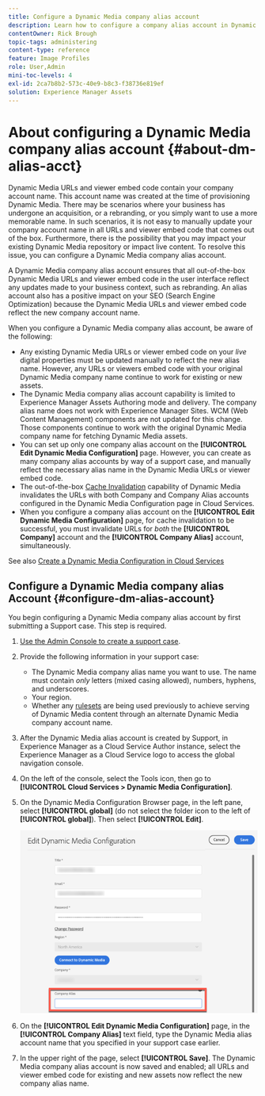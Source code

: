 ```yaml
---
title: Configure a Dynamic Media company alias account
description: Learn how to configure a company alias account in Dynamic Media.
contentOwner: Rick Brough
topic-tags: administering
content-type: reference
feature: Image Profiles
role: User,Admin
mini-toc-levels: 4
exl-id: 2ca7b8b2-573c-40e9-b8c3-f38736e819ef
solution: Experience Manager Assets
---
```

<!-- hide: yes
hidefromtoc: yes -->

# About configuring a Dynamic Media company alias account {#about-dm-alias-acct}

Dynamic Media URLs and viewer embed code contain your company account name. This account name was created at the time of provisioning Dynamic Media. There may be scenarios where your business has undergone an acquisition, or a rebranding, or you simply want to use a more memorable name. In such scenarios, it is not easy to manually update your company account name in all URLs and viewer embed code that comes out of the box. Furthermore, there is the possibility that you may impact your existing Dynamic Media repository or impact live content. To resolve this issue, you can configure a Dynamic Media company alias account.

A Dynamic Media company alias account ensures that all out-of-the-box Dynamic Media URLs and viewer embed code in the user interface reflect any updates made to your business context, such as rebranding. An alias account also has a positive impact on your SEO (Search Engine Optimization) because the Dynamic Media URLs and viewer embed code reflect the new company account name.

When you configure a Dynamic Media company alias account, be aware of the following:

* Any existing Dynamic Media URLs or viewer embed code on your *live* digital properties must be updated manually to reflect the new alias name. However, any URLs or viewers embed code with your original Dynamic Media company name continue to work for existing or new assets.
* The Dynamic Media company alias account capability is limited to Experience Manager Assets Authoring mode and delivery. The company alias name does not work with Experience Manager Sites. WCM (Web Content Management) components are not updated for this change. Those components continue to work with the original Dynamic Media company name for fetching Dynamic Media assets.
* You can set up only one company alias account on the **[!UICONTROL Edit Dynamic Media Configuration]** page. However, you can create as many company alias accounts by way of a support case, and manually reflect the necessary alias name in the Dynamic Media URLs or viewer embed code.
* The out-of-the-box [Cache Invalidation](/help/assets/invalidate-cdn-cache-dynamic-media.md) capability of Dynamic Media invalidates the URLs with both Company and Company Alias accounts configured in the Dynamic Media Configuration page in Cloud Services.
* When you configure a company alias account on the **[!UICONTROL Edit Dynamic Media Configuration]** page, for cache invalidation to be successful, you must invalidate URLs for *both* the **[!UICONTROL Company]** account and the **[!UICONTROL Company Alias]** account, simultaneously.

See also [Create a Dynamic Media Configuration in Cloud Services](/help/assets/config-dms7.md#configuring-dynamic-media-cloud-services)

## Configure a Dynamic Media company alias Account {#configure-dm-alias-account}

You begin configuring a Dynamic Media company alias account by first submitting a Support case. This step is required.

1. [Use the Admin Console to create a support case](https://helpx.adobe.com/enterprise/using/support-for-experience-cloud.html).
1. Provide the following information in your support case:

    * The Dynamic Media company alias name you want to use. The name must contain *only* letters (mixed casing allowed), numbers, hyphens, and underscores.
    * Your region.
    * Whether any [rulesets](/help/assets/using-rulesets-to-transform-urls.md) are being used previously to achieve serving of Dynamic Media content through an alternate Dynamic Media company account name.

1. After the Dynamic Media alias account is created by Support, in Experience Manager as a Cloud Service Author instance, select the Experience Manager as a Cloud Service logo to access the global navigation console.
1. On the left of the console, select the Tools icon, then go to **[!UICONTROL Cloud Services > Dynamic Media Configuration]**.
1. On the Dynamic Media Configuration Browser page, in the left pane, select **[!UICONTROL global]** (do not select the folder icon to the left of **[!UICONTROL global]**). Then select **[!UICONTROL Edit]**.

   ![Dynamic Media Company Alias text field](/help/assets/assets-dm/dm-company-alias.png)

1. On the **[!UICONTROL Edit Dynamic Media Configuration]** page, in the **[!UICONTROL Company Alias]** text field, type the Dynamic Media alias account name that you specified in your support case earlier.
1. In the upper right of the page, select **[!UICONTROL Save]**.
The Dynamic Media company alias account is now saved and enabled; all URLs and viewer embed code for existing and new assets now reflect the new company alias name.
